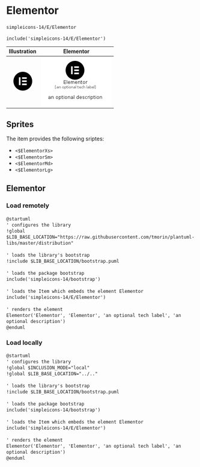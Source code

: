 # Elementor


```text
simpleicons-14/E/Elementor
```

```text
include('simpleicons-14/E/Elementor')
```



| Illustration | Elementor |
| :---: | :---: |
| ![illustration for Illustration](../../simpleicons-14/E/Elementor.png) | ![illustration for Elementor](../../simpleicons-14/E/Elementor.Local.png) |



## Sprites
The item provides the following sriptes:

- `<$ElementorXs>`
- `<$ElementorSm>`
- `<$ElementorMd>`
- `<$ElementorLg>`





## Elementor

### Load remotely
```plantuml
@startuml
' configures the library
!global $LIB_BASE_LOCATION="https://raw.githubusercontent.com/tmorin/plantuml-libs/master/distribution"

' loads the library's bootstrap
!include $LIB_BASE_LOCATION/bootstrap.puml

' loads the package bootstrap
include('simpleicons-14/bootstrap')

' loads the Item which embeds the element Elementor
include('simpleicons-14/E/Elementor')

' renders the element
Elementor('Elementor', 'Elementor', 'an optional tech label', 'an optional description')
@enduml
```

### Load locally
```plantuml
@startuml
' configures the library
!global $INCLUSION_MODE="local"
!global $LIB_BASE_LOCATION="../.."

' loads the library's bootstrap
!include $LIB_BASE_LOCATION/bootstrap.puml

' loads the package bootstrap
include('simpleicons-14/bootstrap')

' loads the Item which embeds the element Elementor
include('simpleicons-14/E/Elementor')

' renders the element
Elementor('Elementor', 'Elementor', 'an optional tech label', 'an optional description')
@enduml
```


